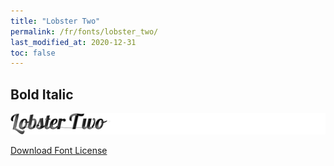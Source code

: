 ```yaml
---
title: "Lobster Two"
permalink: /fr/fonts/lobster_two/
last_modified_at: 2020-12-31
toc: false
---
```

## Bold Italic
![Lobster Two](/assets/images/fonts/lobster_two_bold_italic.png)

[Download Font License](https://github.com/inkstitch/inkstitch/blob/kerning/fonts/lobster/LICENSE)
